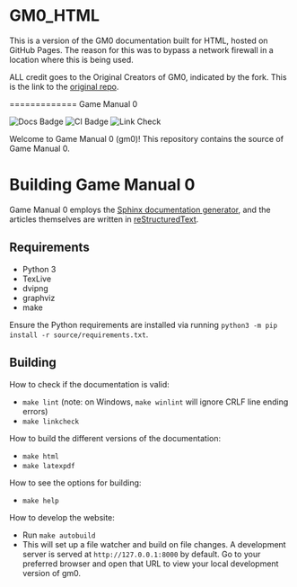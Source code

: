 # GM0_HTML

This is a version of the GM0 documentation built for HTML, hosted on GitHub Pages. The reason for this was to bypass a network firewall in a location where this is being used. 

ALL credit goes to the Original Creators of GM0, indicated by the fork. This is the link to the [original repo](https://github.com/gamemanual0/gm0). 

=============
Game Manual 0

![Docs Badge](https://readthedocs.org/projects/game-manual-zero/badge/) ![CI Badge](https://github.com/gamemanual0/gm0/workflows/CI/badge.svg) ![Link Check](https://github.com/gamemanual0/gm0/workflows/Link%20Check/badge.svg)

Welcome to Game Manual 0 (gm0)!
This repository contains the source of Game Manual 0.

Building Game Manual 0
======================
Game Manual 0 employs the 
[Sphinx documentation generator](https://www.sphinx-doc.org/en/master/), 
and the articles themselves are written in 
[reStructuredText](http://docutils.sourceforge.net/rst.html).  

Requirements
------------
* Python 3
* TexLive
* dvipng
* graphviz
* make

Ensure the Python requirements are installed via running 
`python3 -m pip install -r source/requirements.txt`.

Building
--------

How to check if the documentation is valid:
- `make lint` (note: on Windows, `make winlint` will ignore CRLF line ending errors)
- `make linkcheck`

How to build the different versions of the documentation:
- `make html`
- `make latexpdf`

How to see the options for building:
- `make help`

How to develop the website:
- Run `make autobuild`
- This will set up a file watcher and build on file changes. A development server is served at `http://127.0.0.1:8000` by default. Go to your preferred browser and open that URL to view your local development version of gm0.
